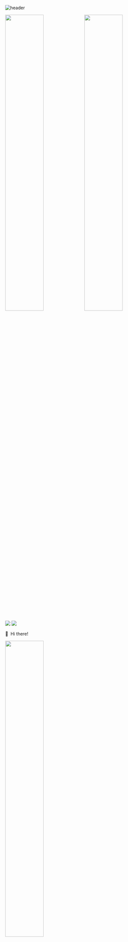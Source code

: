 ![header](https://capsule-render.vercel.app/api?type=waving&color=timeGradient&text=⛄️%20Snow%20Github&animation=fadeIn&fontSize=28&fontAlignY=35&fontAlign=50&height=150)

<p>
<img src="https://github.com/Snow0406/Snow0406/assets/87596507/5196def9-fb91-49fc-a44c-34952e4a661e" width="49.2%" />
<img src="https://github-readme-stats.vercel.app/api?username=Snow0406&theme=tokyonight&show_icons=true&hide_border=true&count_private=true" width="49.2%" />
</p>

<p>
<a href="mailto:snowland.dev@gmail.com" target="_blank"><img src="https://img.shields.io/badge/snowland.dev@gmail.com-EA4335?style=flat-square&logo=Gmail&logoColor=white"/></a>
<a href="https://twitter.com/snowflake597" target="_blank"><img src="https://img.shields.io/badge/snowflake597-1DA1F2?style=flat-square&logo=Twitter&logoColor=white"/></a>
</p>
  
<p>
  👋&nbsp; Hi there!
</p>
  
<p>
  <img src="https://raw.githubusercontent.com/Snow0406/github-stats-transparent/output/generated/languages.svg" width="49.2%" /
</p>
